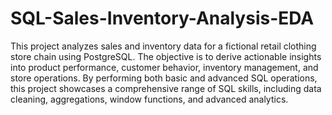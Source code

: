 # SQL-Sales-Inventory-Analysis-EDA
This project analyzes sales and inventory data for a fictional retail clothing store chain using PostgreSQL. The objective is to derive actionable insights into product performance, customer behavior, inventory management, and store operations. By performing both basic and advanced SQL operations, this project showcases a comprehensive range of SQL skills, including data cleaning, aggregations, window functions, and advanced analytics.
